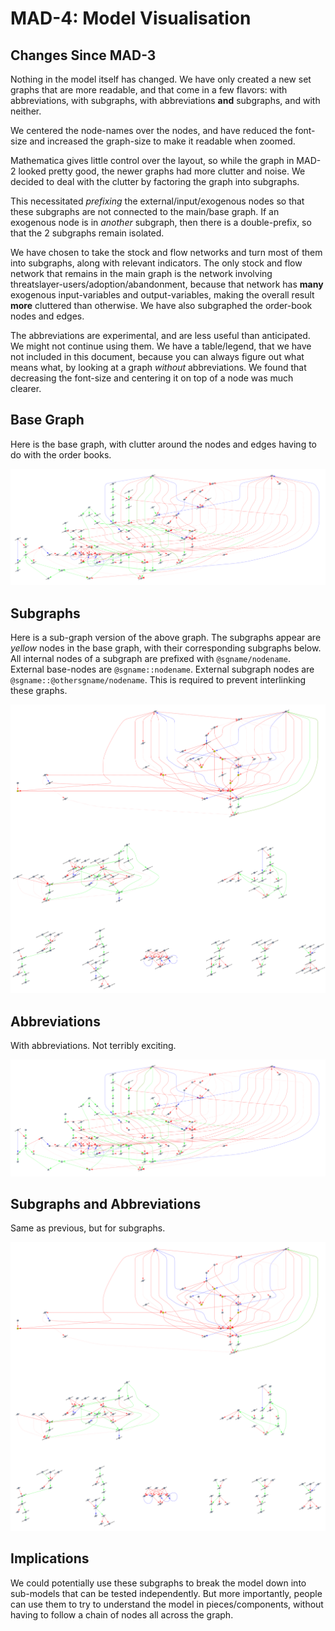 # MAD-4: Model Visualisation

## Changes Since MAD-3

Nothing in the model itself has changed. We have only created a new set graphs
that are more readable, and that come in a few flavors: with abbreviations, with
subgraphs, with abbreviations **and** subgraphs, and with neither.

We centered the node-names over the nodes, and have reduced the font-size and increased
the graph-size to make it readable when zoomed.

Mathematica gives little control over the layout, so while the graph in MAD-2 looked
pretty good, the newer graphs had more clutter and noise. We decided to deal with
the clutter by factoring the graph into subgraphs.

This necessitated _prefixing_ the external/input/exogenous nodes so that these subgraphs
are not connected to the main/base graph. If an exogenous node is in _another_ subgraph,
then there is a double-prefix, so that the 2 subgraphs remain isolated.

We have chosen to take the stock and flow networks and turn most of them into subgraphs,
along with relevant indicators. The only stock and flow network that remains in the
main graph is the network involving threatslayer-users/adoption/abandonment, because
that network has **many** exogenous input-variables and output-variables, making the overall
result **more** cluttered than otherwise. We have also subgraphed the order-book nodes and edges.

The abbreviations are experimental, and are less useful than anticipated. We might not
continue using them. We have a table/legend, that we have not included in this document, because
you can always figure out what means what, by looking at a graph _without_ abbreviations.
We found that decreasing the font-size and centering it on top of a node was much clearer.

## Base Graph

Here is the base graph, with clutter around the nodes and edges having to do with
the order books.

![](../../graphs/mad-4-full-graph.png)


## Subgraphs

Here is a sub-graph version of the above graph. The subgraphs appear are *yellow* nodes
in the base graph, with their corresponding subgraphs below. All internal nodes of a subgraph
are prefixed with `@sgname/nodename`. External base-nodes are `@sgname::nodename`. External
subgraph nodes are `@sgname::@othersgname/nodename`. This is required to prevent interlinking these
graphs.

![](../../graphs/mad-4-subgraphs.png)


## Abbreviations

With abbreviations. Not terribly exciting.

![](../../graphs/mad-4-full-graph-abbrev.png)

## Subgraphs and Abbreviations

Same as previous, but for subgraphs.

![](../../graphs/mad-4-subgraphs-abbrevs.png)

## Implications

We could potentially use these subgraphs to break the model down into sub-models that can
be tested independently. But more importantly, people can use them to try to understand
the model in pieces/components, without having to follow a chain of nodes all across the
graph.